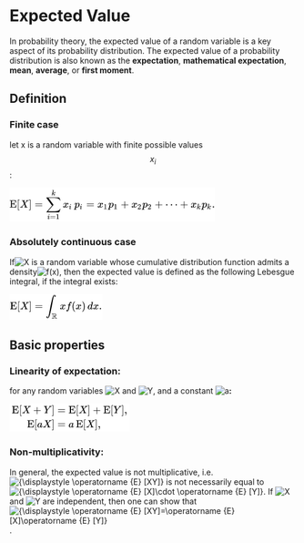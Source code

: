 # Expected Value

In probability theory, the expected value of a random variable is a key aspect of its probability distribution.  The expected value of a probability distribution is also known as the **expectation**, **mathematical expectation**, **mean**, **average**, or **first moment**.

## Definition

### Finite case

let x is a random variable with finite possible values $$x_i $$:

![](.gitbook/assets/image%20%281%29.png)

### Absolutely continuous case

 If![X](https://wikimedia.org/api/rest_v1/media/math/render/svg/68baa052181f707c662844a465bfeeb135e82bab) is a random variable whose cumulative distribution function admits a density![f\(x\)](https://wikimedia.org/api/rest_v1/media/math/render/svg/202945cce41ecebb6f643f31d119c514bec7a074), then the expected value is defined as the following Lebesgue integral, if the integral exists:

![](.gitbook/assets/image%20%282%29.png)



## Basic properties

###  **Linearity of expectation:**

 for any random variables ![X](https://wikimedia.org/api/rest_v1/media/math/render/svg/68baa052181f707c662844a465bfeeb135e82bab) and ![Y](https://wikimedia.org/api/rest_v1/media/math/render/svg/961d67d6b454b4df2301ac571808a3538b3a6d3f), and a constant ![a](https://wikimedia.org/api/rest_v1/media/math/render/svg/ffd2487510aa438433a2579450ab2b3d557e5edc)**:**

![](.gitbook/assets/image%20%283%29.png)

###  **Non-multiplicativity:**

In general, the expected value is not multiplicative, i.e. ![{\displaystyle \operatorname {E} \[XY\]}](https://wikimedia.org/api/rest_v1/media/math/render/svg/612af0bbf256874e0b0551305574be507f9ff805) is not necessarily equal to ![{\displaystyle \operatorname {E} \[X\]\cdot \operatorname {E} \[Y\]}](https://wikimedia.org/api/rest_v1/media/math/render/svg/c52e5f76c5aad37aeeaf32d355681263e92aad24). If ![X](https://wikimedia.org/api/rest_v1/media/math/render/svg/68baa052181f707c662844a465bfeeb135e82bab) and ![Y](https://wikimedia.org/api/rest_v1/media/math/render/svg/961d67d6b454b4df2301ac571808a3538b3a6d3f) are independent, then one can show that ![{\displaystyle \operatorname {E} \[XY\]=\operatorname {E} \[X\]\operatorname {E} \[Y\]}](https://wikimedia.org/api/rest_v1/media/math/render/svg/5cfc97e307911d3230962dd68be6a5c3dcaed71a).


